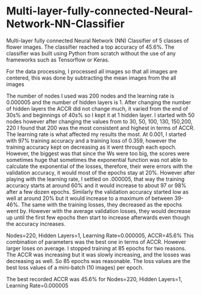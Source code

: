 # Multi-layer-fully-connected-Neural-Network-NN-Classifier
Multi-layer fully connected Neural Network (NN) Classifier of 5 classes of flower images. The classifier reached a top accuracy of 45.6%. The classifier was built using Python from scratch without the use of any frameworks such as Tensorflow or Keras.

For the data processing, I processed all images so that all images are centered, this was done by subtracting the mean images from the all images

The number of nodes I used was 200 nodes and the learning rate is 0.000005 and the number of hidden layers is 1. After changing the number of hidden layers the ACCR did not change much, it varied from the end of 30s% and beginnings of 40s% so I kept it at 1 hidden layer. I started with 50 nodes however after changing the values from to 30, 50, 100, 130, 150,200, 220 I found that 200 was the most consistent and highest in terms of ACCR. The learning rate is what affected my results the most. At 0.001, I started with 97% training accuracy and a training loss of 0.359, however the training accuracy kept on decreasing as it went through each epoch. However, the biggest was that since the Ws were too big, the scores were sometimes huge that sometimes the exponential function was not able to calculate the exponential of the losses, therefore, their were errors with the validation accuracy, it would most of the epochs stay at 20%. However after playing with the learning rate, I settled on .000005, that way the training accuracy starts at around 60% and it would increase to about 97 or 98% after a few dozen epochs. Similarly the validation accuracy started low as well at around 20% but it would increase to a maximum of between 39-46%. The same with the training losses, they decreased as the epochs went by. However with the average validation losses, they would decrease up until the first few epochs then start to increase afterwards even though the accuracy increases.

Nodes=220, Hidden Layers=1, Learning Rate=0.000005, ACCR=45.6% This combination of parameters was the best one in terms of ACCR. However larger loses on average. I stopped training at 85 epochs for two reasons. The ACCR was increasing but it was slowly increasing, and the losses was decreasing as well. So 85 epochs was reasonable. The loss values are the best loss values of a mini-batch (10 images) per epoch.

The best recorded ACCR was 45.6% for Nodes=220, Hidden Layers=1, Learning Rate=0.000005
